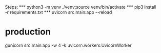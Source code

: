 Steps:
*** python3 -m venv ./venv;source venv/bin/activate
*** pip3 install -r requirements.txt
*** uvicorn src.main:app --reload


# production
gunicorn src.main:app -w 4 -k uvicorn.workers.UvicornWorker